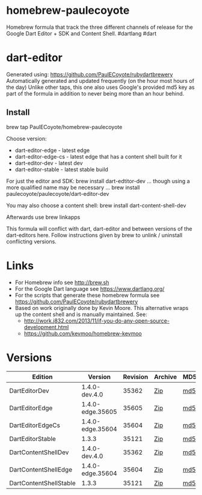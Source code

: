 homebrew-paulecoyote
====================

Homebrew formula that track the three different channels of release for the Google Dart Editor + SDK and Content Shell.  #dartlang #dart

dart-editor
===========

Generated using: https://github.com/PaulECoyote/rubydartbrewery
Automatically generated and updated frequently (on the hour most hours of the day)
Unlike other taps, this one also uses Google's provided md5 key as part of the formula in addition to never being more than an hour behind.

Install
-------
brew tap PaulECoyote/homebrew-paulecoyote

Choose version:
* dart-editor-edge - latest edge
* dart-editor-edge-cs - latest edge that has a content shell built for it
* dart-editor-dev - latest dev
* dart-editor-stable - latest stable build

For just the editor and SDK:
brew install dart-edtitor-dev
... though using a more qualified name may be necessary ...
brew install paulecoyote/paulecoyote/dart-editor-dev

You may also choose a content shell:
brew install dart-content-shell-dev

Afterwards use 
brew linkapps

This formula will conflict with dart, dart-editor and between versions of the dart-editors here.  Follow instructions given by brew to unlink / uninstall conflicting versions.

Links
=====
* For Homebrew info see http://brew.sh
* For the Google Dart language see https://www.dartlang.org/
* For the scripts that generate these homebrew formula see https://github.com/PaulECoyote/rubydartbrewery
* Based on work originally done by Kevin Moore. This alternative wraps up the content shell and is manually maintained.  See: 
    * http://work.j832.com/2013/11/if-you-do-any-open-source-development.html
    * https://github.com/kevmoo/homebrew-kevmoo

Versions
========
| Edition | Version | Revision | Archive | MD5 | Notes |
| ------- | ------- | -------- | ------- | --- | ----- |
| DartEditorDev | 1.4.0-dev.4.0 | 35362 | [Zip](http://storage.googleapis.com/dart-archive/channels/dev/release/35362/editor/darteditor-macos-x64.zip) | [md5](http://storage.googleapis.com/dart-archive/channels/dev/release/35362/editor/darteditor-macos-x64.zip.md5sum) | [Changes](http://storage.googleapis.com/dart-archive/channels/dev/release/latest/changelog.html) |
| DartEditorEdge | 1.4.0-edge.35605 | 35605 | [Zip](http://storage.googleapis.com/dart-archive/channels/be/raw/35605/editor/darteditor-macos-x64.zip) | [md5](http://storage.googleapis.com/dart-archive/channels/be/raw/35605/editor/darteditor-macos-x64.zip.md5sum) | - |
| DartEditorEdgeCs | 1.4.0-edge.35604 | 35604 | [Zip](http://storage.googleapis.com/dart-archive/channels/be/raw/35604/editor/darteditor-macos-x64.zip) | [md5](http://storage.googleapis.com/dart-archive/channels/be/raw/35604/editor/darteditor-macos-x64.zip.md5sum) | - |
| DartEditorStable | 1.3.3 | 35121 | [Zip](http://storage.googleapis.com/dart-archive/channels/stable/release/35121/editor/darteditor-macos-x64.zip) | [md5](http://storage.googleapis.com/dart-archive/channels/stable/release/35121/editor/darteditor-macos-x64.zip.md5sum) | [Changes](http://storage.googleapis.com/dart-archive/channels/stable/release/latest/changelog.html) |
| DartContentShellDev | 1.4.0-dev.4.0 | 35362 | [Zip](http://storage.googleapis.com/dart-archive/channels/dev/release/35362/dartium/content_shell-macos-ia32-release.zip) | [md5](http://storage.googleapis.com/dart-archive/channels/dev/release/35362/dartium/content_shell-macos-ia32-release.zip.md5sum) | - |
| DartContentShellEdge | 1.4.0-edge.35604 | 35604 | [Zip](http://storage.googleapis.com/dart-archive/channels/be/raw/35604/dartium/content_shell-macos-ia32-release.zip) | [md5](http://storage.googleapis.com/dart-archive/channels/be/raw/35604/dartium/content_shell-macos-ia32-release.zip.md5sum) | - |
| DartContentShellStable | 1.3.3 | 35121 | [Zip](http://storage.googleapis.com/dart-archive/channels/stable/release/35121/dartium/content_shell-macos-ia32-release.zip) | [md5](http://storage.googleapis.com/dart-archive/channels/stable/release/35121/dartium/content_shell-macos-ia32-release.zip.md5sum) | - |

